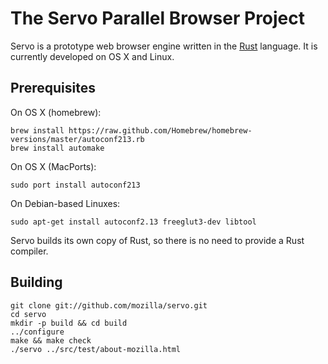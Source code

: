 # The Servo Parallel Browser Project

Servo is a prototype web browser engine written in the [Rust](https://github.com/mozilla/rust)
language. It is currently developed on OS X and Linux.

## Prerequisites

On OS X (homebrew):

    brew install https://raw.github.com/Homebrew/homebrew-versions/master/autoconf213.rb
    brew install automake

On OS X (MacPorts):

    sudo port install autoconf213
    
On Debian-based Linuxes:

    sudo apt-get install autoconf2.13 freeglut3-dev libtool

Servo builds its own copy of Rust, so there is no need to provide a Rust
compiler.

## Building

    git clone git://github.com/mozilla/servo.git
    cd servo
    mkdir -p build && cd build
    ../configure
    make && make check
    ./servo ../src/test/about-mozilla.html
